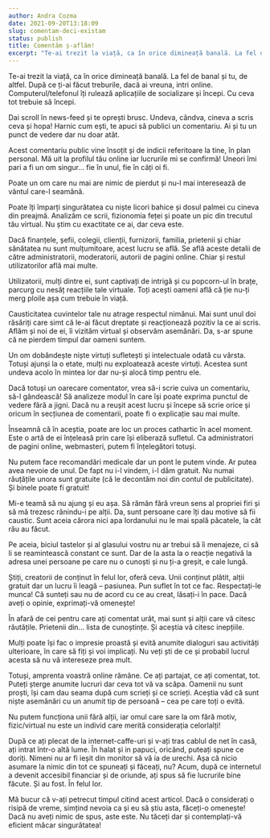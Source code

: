 ```yaml
---
author: Andra Cozma
date: 2021-09-20T13:18:09
slug: comentam-deci-existam
status: publish
title: Comentăm ș-aflăm!
excerpt: "Te-ai trezit la viață, ca în orice dimineață banală. La fel de banal și tu, de altfel. După ce ți-ai  "
---
```

Te-ai trezit la viață, ca în orice dimineață banală. La fel de banal și tu, de altfel. După ce ți-ai făcut treburile, dacă ai vreuna, intri online. Computerul/telefonul îți rulează aplicațiile de socializare și începi. Cu ceva tot trebuie să începi.

Dai scroll în news-feed și te oprești brusc. Undeva, cândva, cineva a scris ceva și hopa! Harnic cum ești, te apuci să publici un comentariu. Ai și tu un punct de vedere dar nu doar atât.

Acest comentariu public vine însoțit și de indicii referitoare la tine, în plan personal. Mă uit la profilul tău online iar lucrurile mi se confirmă! Uneori îmi pari a fi un om singur… fie în unul, fie în câți oi fi.

Poate un om care nu mai are nimic de pierdut și nu-l mai interesează de vântul care-l seamănă.

Poate îți împarți singurătatea cu niște licori bahice și dosul palmei cu cineva din preajmă. Analizăm ce scrii, fizionomia feței și poate un pic din trecutul tău virtual. Nu știm cu exactitate ce ai, dar ceva este.

Dacă finanțele, șefii, colegii, clienții, furnizorii, familia, prietenii și chiar sănătatea nu sunt mulțumitoare, acest lucru se află. Se află aceste detalii de către administratorii, moderatorii, autorii de pagini online. Chiar și restul utilizatorilor află mai multe.

Utilizatorii, mulți dintre ei, sunt captivați de intrigă și cu popcorn-ul în brațe, parcurg cu nesăț reacțiile tale virtuale. Toți acești oameni află că ție nu-ți merg ploile așa cum trebuie în viață.

Causticitatea cuvintelor tale nu atrage respectul nimănui. Mai sunt unul doi răsăriți care simt că le-ai făcut dreptate și reacționează pozitiv la ce ai scris. Aflăm și noi de ei, îi vizităm virtual și observăm asemănări. Da, s-ar spune că ne pierdem timpul dar oameni suntem.

Un om dobândește niște virtuți sufletești și intelectuale odată cu vârsta. Totuși ajunși la o etate, mulți nu exploatează aceste virtuți. Acestea sunt undeva acolo în mintea lor dar nu-și alocă timp pentru ele.

Dacă totuși un oarecare comentator, vrea să-i scrie cuiva un comentariu, să-l gândească! Să analizeze modul în care își poate exprima punctul de vedere fără a jigni. Dacă nu a reușit acest lucru și începe să scrie orice și oricum în secțiunea de comentarii, poate fi o explicație sau mai multe.

Înseamnă că în aceștia, poate are loc un proces cathartic în acel moment. Este o artă de ei înțeleasă prin care își eliberază sufletul. Ca administratori de pagini online, webmasteri, putem fi înțelegători totuși.

Nu putem face recomandări medicale dar un pont le putem vinde. Ar putea avea nevoie de unul. De fapt nu i-l vindem, i-l dăm gratuit. Nu numai răuțățile unora sunt gratuite (că le decontăm noi din contul de publicitate). Și binele poate fi gratuit!

Mi-e teamă să nu ajung și eu așa. Să rămân fără vreun sens al propriei firi și să mă trezesc rănindu-i pe alții. Da, sunt persoane care îți dau motive să fii caustic. Sunt aceia cărora nici apa Iordanului nu le mai spală păcatele, la cât rău au făcut.

Pe aceia, biciul tastelor și al glasului vostru nu ar trebui să îi menajeze, ci să li se reamintească constant ce sunt. Dar de la asta la o reacție negativă la adresa unei persoane pe care nu o cunoști și nu ți-a greșit, e cale lungă.

Știți, creatorii de conținut în felul lor, oferă ceva. Unii conținut plătit, alții gratuit dar un lucru îi leagă – pasiunea. Pun suflet în tot ce fac. Respectați-le munca! Că sunteți sau nu de acord cu ce au creat, lăsați-i în pace. Dacă aveți o opinie, exprimați-vă omenește!

În afară de cei pentru care ați comentat urât, mai sunt și alții care vă citesc răutățile. Prietenii din… lista de cunoștințe. Și aceștia vă citesc inepțiile.

Mulți poate își fac o impresie proastă și evită anumite dialoguri sau activități ulterioare, în care să fiți și voi implicați. Nu veți ști de ce și probabil lucrul acesta să nu vă intereseze prea mult.

Totuși, amprenta voastră online rămâne. Ce ați partajat, ce ați comentat, tot. Puteți șterge anumite lucruri dar ceva tot vă va scăpa. Oamenii nu sunt proști, își cam dau seama după cum scrieți și ce scrieți. Aceștia văd că sunt niște asemănări cu un anumit tip de persoană – cea pe care toți o evită.

Nu putem funcționa unii fără alții, iar omul care sare la om fără motiv, fizic/virtual nu este un individ care merită considerația celorlalți!

După ce ați plecat de la internet-caffe-uri și v-ați tras cablul de net în casă, ați intrat într-o altă lume. În halat și in papuci, oricând, puteați spune ce doriți. Nimeni nu ar fi ieșit din monitor să vă ia de urechi. Așa că nicio asumare la nimic din tot ce spuneați și făceați, nu? Acum, după ce internetul a devenit accesibil financiar și de oriunde, ați spus să fie lucrurile bine făcute. Și au fost. În felul lor.

Mă bucur că v-ați petrecut timpul citind acest articol. Dacă o considerați o risipă de vreme, simțind nevoia ca și eu să știu asta, făceți-o omenește! Dacă nu aveți nimic de spus, aste este. Nu tăceți dar și contemplați-vă eficient măcar singurătatea!
    
